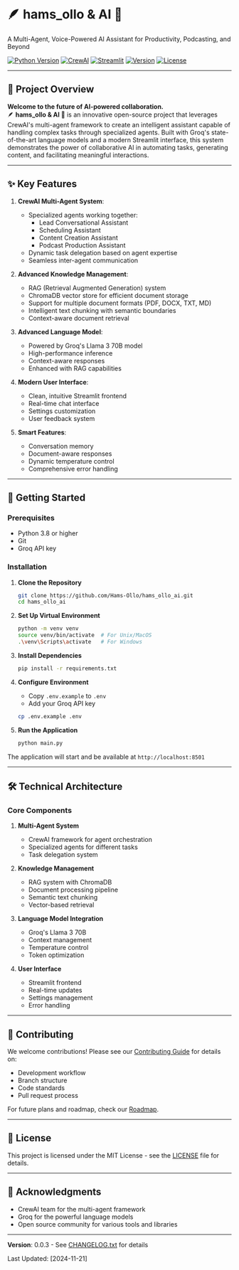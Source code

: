 # 🪶 **hams_ollo & AI 🤖**  

A Multi-Agent, Voice-Powered AI Assistant for Productivity, Podcasting, and Beyond

[![Python Version](https://img.shields.io/badge/python-3.8%2B-blue)](https://www.python.org/downloads/)
[![CrewAI](https://img.shields.io/badge/CrewAI-Latest-green)](https://github.com/joaomdmoura/crewAI)
[![Streamlit](https://img.shields.io/badge/Streamlit-Latest-red)](https://streamlit.io/)
[![Version](https://img.shields.io/badge/version-0.0.3-blue)](CHANGELOG.txt)
[![License](https://img.shields.io/badge/license-MIT-blue.svg)](LICENSE)

---

## **📖 Project Overview**

**Welcome to the future of AI-powered collaboration.**  
🪶 **hams_ollo & AI 🤖** is an innovative open-source project that leverages CrewAI's multi-agent framework to create an intelligent assistant capable of handling complex tasks through specialized agents. Built with Groq's state-of-the-art language models and a modern Streamlit interface, this system demonstrates the power of collaborative AI in automating tasks, generating content, and facilitating meaningful interactions.

---

## **✨ Key Features**

1. **CrewAI Multi-Agent System**:  
   - Specialized agents working together:
     - Lead Conversational Assistant
     - Scheduling Assistant
     - Content Creation Assistant
     - Podcast Production Assistant
   - Dynamic task delegation based on agent expertise
   - Seamless inter-agent communication

2. **Advanced Knowledge Management**:
   - RAG (Retrieval Augmented Generation) system
   - ChromaDB vector store for efficient document storage
   - Support for multiple document formats (PDF, DOCX, TXT, MD)
   - Intelligent text chunking with semantic boundaries
   - Context-aware document retrieval

3. **Advanced Language Model**:  
   - Powered by Groq's Llama 3 70B model
   - High-performance inference
   - Context-aware responses
   - Enhanced with RAG capabilities

4. **Modern User Interface**:  
   - Clean, intuitive Streamlit frontend
   - Real-time chat interface
   - Settings customization
   - User feedback system

5. **Smart Features**:  
   - Conversation memory
   - Document-aware responses
   - Dynamic temperature control
   - Comprehensive error handling

---

## **🚀 Getting Started**

### Prerequisites

- Python 3.8 or higher
- Git
- Groq API key

### Installation

1. **Clone the Repository**

   ```bash
   git clone https://github.com/Hams-Ollo/hams_ollo_ai.git
   cd hams_ollo_ai
   ```

2. **Set Up Virtual Environment**

   ```bash
   python -m venv venv
   source venv/bin/activate  # For Unix/MacOS
   .\venv\Scripts\activate   # For Windows
   ```

3. **Install Dependencies**

   ```bash
   pip install -r requirements.txt
   ```

4. **Configure Environment**
   - Copy `.env.example` to `.env`
   - Add your Groq API key

   ```bash
   cp .env.example .env
   ```

5. **Run the Application**

   ```bash
   python main.py
   ```

The application will start and be available at `http://localhost:8501`

---

## **🛠️ Technical Architecture**

### Core Components

1. **Multi-Agent System**
   - CrewAI framework for agent orchestration
   - Specialized agents for different tasks
   - Task delegation system

2. **Knowledge Management**
   - RAG system with ChromaDB
   - Document processing pipeline
   - Semantic text chunking
   - Vector-based retrieval

3. **Language Model Integration**
   - Groq's Llama 3 70B
   - Context management
   - Temperature control
   - Token optimization

4. **User Interface**
   - Streamlit frontend
   - Real-time updates
   - Settings management
   - Error handling

---

## **🤝 Contributing**

We welcome contributions! Please see our [Contributing Guide](CONTRIBUTING.md) for details on:

- Development workflow
- Branch structure
- Code standards
- Pull request process

For future plans and roadmap, check our [Roadmap](ROADMAP.md).

---

## **📄 License**

This project is licensed under the MIT License - see the [LICENSE](LICENSE) file for details.

---

## **🙏 Acknowledgments**

- CrewAI team for the multi-agent framework
- Groq for the powerful language models
- Open source community for various tools and libraries

---

**Version**: 0.0.3 - See [CHANGELOG.txt](CHANGELOG.txt) for details

Last Updated: [2024-11-21]
